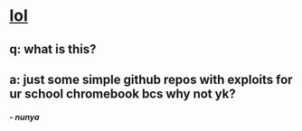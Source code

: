 # [lol](https://github.com/nuunya/lol)
## q: what is this?
## a: just some simple github repos with exploits for ur school chromebook bcs why not yk?


##### - nunya
